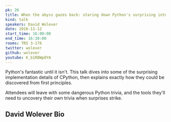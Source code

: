 ```yaml
---
pk: 26
title: When the abyss gazes back: staring down Python's surprising internals
kind: talk
speakers: David Wolever
date: 2016-11-12
start_time: 16:00:00
end_time: 16:30:00
rooms: TRS 3-176
twitter: wolever
github: wolever
youtube: K_b1RBWp8YA
---
```


Python's fantastic until it isn't.  This talk dives into some of the surprising implementation details of CPython, then explains exactly how they could be discovered from first principles.

Attendees will leave with some dangerous Python trivia, and the tools they'll need to uncovery their own trivia when surprises strike.

## David Wolever Bio

